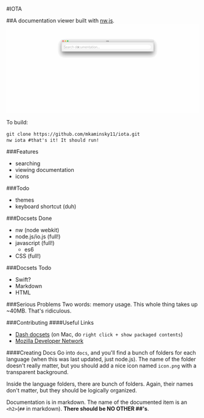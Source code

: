 #IOTA

##A documentation viewer built with [nw.js](http://nwjs.io/).
![demo](demo.gif)

To build:

```shell
git clone https://github.com/mkaminsky11/iota.git
nw iota #that's it! It should run!
```

###Features
+ searching
+ viewing documentation
+ icons

###Todo
+ themes
+ keyboard shortcut (duh)

###Docsets Done
+ nw (node webkit)
+ node.js/io.js (full!)
+ javascript (full!)
  + es6
+ CSS (full!)

###Docsets Todo
+ Swift?
+ Markdown
+ HTML

###Serious Problems
Two words: memory usage. This whole thing takes up ~40MB. That's ridiculous.

###Contributing
####Useful Links
+ [Dash docsets](http://kapeli.com/docset_links) (on Mac, do `right click + show packaged contents`)
+ [Mozilla Developer Network](https://developer.mozilla.org/en-US/)

####Creating Docs
Go into `docs`, and you'll find a bunch of folders for each language (when this was last updated, just node.js). The name of the folder doesn't really matter, but you should add a nice icon named `icon.png` with a transparent background.

Inside the language folders, there are bunch of folders. Again, their names don't matter, but they should be logically organized.

Documentation is in markdown. The name of the documented item is an `<h2>`(`##` in markdown). **There should be NO OTHER ##'s**.
